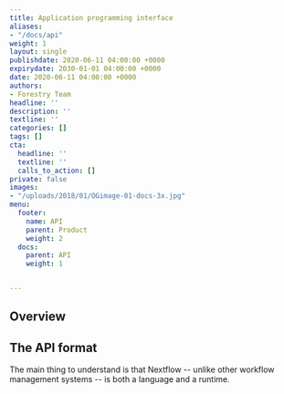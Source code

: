 ```yaml
---
title: Application programming interface
aliases:
- "/docs/api"
weight: 1
layout: single
publishdate: 2020-06-11 04:00:00 +0000
expirydate: 2030-01-01 04:00:00 +0000
date: 2020-06-11 04:00:00 +0000
authors:
- Forestry Team
headline: ''
description: ''
textline: ''
categories: []
tags: []
cta:
  headline: ''
  textline: ''
  calls_to_action: []
private: false
images:
- "/uploads/2018/01/OGimage-01-docs-3x.jpg"
menu:
  footer:
    name: API
    parent: Product
    weight: 2
  docs:
    parent: API
    weight: 1


---
```


## Overview

## The API format

The main thing to understand is that Nextflow -- unlike other workflow management systems -- is both a language and a runtime.
